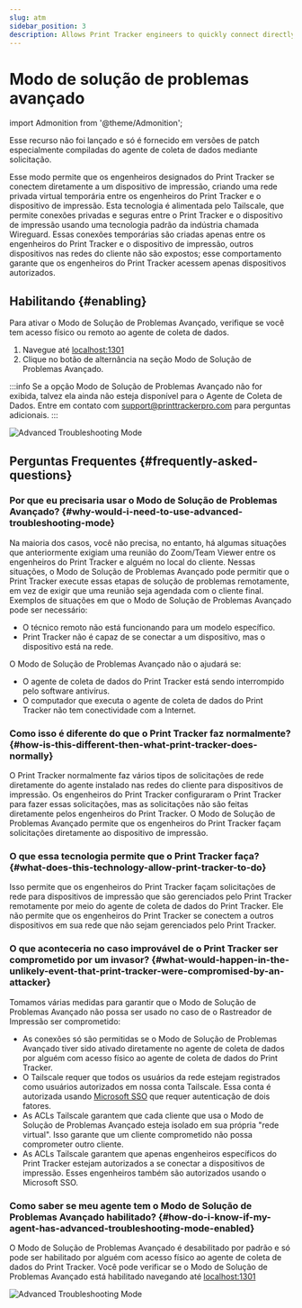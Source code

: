 ```yaml
---
slug: atm
sidebar_position: 3
description: Allows Print Tracker engineers to quickly connect directly to your printers to troubleshoot issues.
---
```

# Modo de solução de problemas avançado

import Admonition from '@theme/Admonition';

<Admonition type="caution" icon="⍺" title="Alpha Feature">
  <p>
    Esse recurso não foi lançado e só é fornecido em versões de patch especialmente compiladas do agente de coleta de dados mediante solicitação.
  </p>
</Admonition>

Esse modo permite que os engenheiros designados do Print Tracker se conectem diretamente a um dispositivo de impressão, criando uma rede privada virtual temporária entre os engenheiros do Print Tracker e o dispositivo de impressão. Esta tecnologia é alimentada pelo Tailscale, que permite conexões privadas e seguras entre o Print Tracker e o dispositivo de impressão usando uma tecnologia padrão da indústria chamada Wireguard. Essas conexões temporárias são criadas apenas entre os engenheiros do Print Tracker e o dispositivo de impressão, outros dispositivos nas redes do cliente não são expostos; esse comportamento garante que os engenheiros do Print Tracker acessem apenas dispositivos autorizados.

## Habilitando {#enabling}
Para ativar o Modo de Solução de Problemas Avançado, verifique se você tem acesso físico ou remoto ao agente de coleta de dados.

1. Navegue até [localhost:1301](http://localhost:1301)
2. Clique no botão de alternância na seção Modo de Solução de Problemas Avançado.

:::info
Se a opção Modo de Solução de Problemas Avançado não for exibida, talvez ela ainda não esteja disponível para o Agente de Coleta de Dados. Entre em contato com [support@printtrackerpro.com](mailto:support@printtrackerpro.com) para perguntas adicionais.
:::

![Advanced Troubleshooting Mode](images/atm.png)

## Perguntas Frequentes {#frequently-asked-questions}
### Por que eu precisaria usar o Modo de Solução de Problemas Avançado? {#why-would-i-need-to-use-advanced-troubleshooting-mode}
Na maioria dos casos, você não precisa, no entanto, há algumas situações que anteriormente exigiam uma reunião do Zoom/Team Viewer entre os engenheiros do Print Tracker e alguém no local do cliente. Nessas situações, o Modo de Solução de Problemas Avançado pode permitir que o Print Tracker execute essas etapas de solução de problemas remotamente, em vez de exigir que uma reunião seja agendada com o cliente final. Exemplos de situações em que o Modo de Solução de Problemas Avançado pode ser necessário:

* O técnico remoto não está funcionando para um modelo específico.
* Print Tracker não é capaz de se conectar a um dispositivo, mas o dispositivo está na rede.

O Modo de Solução de Problemas Avançado não o ajudará se:

* O agente de coleta de dados do Print Tracker está sendo interrompido pelo software antivírus.
* O computador que executa o agente de coleta de dados do Print Tracker não tem conectividade com a Internet.

### Como isso é diferente do que o Print Tracker faz normalmente? {#how-is-this-different-then-what-print-tracker-does-normally}
O Print Tracker normalmente faz vários tipos de solicitações de rede diretamente do agente instalado nas redes do cliente para dispositivos de impressão. Os engenheiros do Print Tracker configuraram o Print Tracker para fazer essas solicitações, mas as solicitações não são feitas diretamente pelos engenheiros do Print Tracker. O Modo de Solução de Problemas Avançado permite que os engenheiros do Print Tracker façam solicitações diretamente ao dispositivo de impressão.

### O que essa tecnologia permite que o Print Tracker faça? {#what-does-this-technology-allow-print-tracker-to-do}
Isso permite que os engenheiros do Print Tracker façam solicitações de rede para dispositivos de impressão que são gerenciados pelo Print Tracker remotamente por meio do agente de coleta de dados do Print Tracker. Ele não permite que os engenheiros do Print Tracker se conectem a outros dispositivos em sua rede que não sejam gerenciados pelo Print Tracker.

### O que aconteceria no caso improvável de o Print Tracker ser comprometido por um invasor? {#what-would-happen-in-the-unlikely-event-that-print-tracker-were-compromised-by-an-attacker}
Tomamos várias medidas para garantir que o Modo de Solução de Problemas Avançado não possa ser usado no caso de o Rastreador de Impressão ser comprometido:

* As conexões só são permitidas se o Modo de Solução de Problemas Avançado tiver sido ativado diretamente no agente de coleta de dados por alguém com acesso físico ao agente de coleta de dados do Print Tracker.
* O Tailscale requer que todos os usuários da rede estejam registrados como usuários autorizados em nossa conta Tailscale. Essa conta é autorizada usando [Microsoft SSO](https://www.microsoft.com/en-us/security/business/identity-access/azure-active-directory-single-sign-on) que requer autenticação de dois fatores.
* As ACLs Tailscale garantem que cada cliente que usa o Modo de Solução de Problemas Avançado esteja isolado em sua própria "rede virtual". Isso garante que um cliente comprometido não possa comprometer outro cliente.
* As ACLs Tailscale garantem que apenas engenheiros específicos do Print Tracker estejam autorizados a se conectar a dispositivos de impressão. Esses engenheiros também são autorizados usando o Microsoft SSO.

### Como saber se meu agente tem o Modo de Solução de Problemas Avançado habilitado? {#how-do-i-know-if-my-agent-has-advanced-troubleshooting-mode-enabled}
O Modo de Solução de Problemas Avançado é desabilitado por padrão e só pode ser habilitado por alguém com acesso físico ao agente de coleta de dados do Print Tracker. Você pode verificar se o Modo de Solução de Problemas Avançado está habilitado navegando até [localhost:1301](http://localhost:1301)

![Advanced Troubleshooting Mode](images/atm.png)
